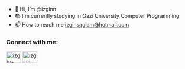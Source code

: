 - 👋 Hi, I’m @izginn
- 📚 I'm currently studying in Gazi University Computer Programming
- 📫 How to reach me izginsaglam@hotmail.com


<h3 align="left">Connect with me:</h3>
<p align="left">
<a href="https://linkedin.com/in/izgin-sağlam-345032164/" target="blank"><img align="center" src="https://raw.githubusercontent.com/rahuldkjain/github-profile-readme-generator/master/src/images/icons/Social/linked-in-alt.svg" alt="izgin-sağlam-345032164/" height="30" width="40" /></a>
<a href="https://instagram.com/izginn" target="blank"><img align="center" src="https://raw.githubusercontent.com/rahuldkjain/github-profile-readme-generator/master/src/images/icons/Social/instagram.svg" alt="izginn" height="30" width="40" /></a>
</p>


<!---
izginn/izginn is a ✨ special ✨ repository because its `README.md` (this file) appears on your GitHub profile.
You can click the Preview link to take a look at your changes.
--->
